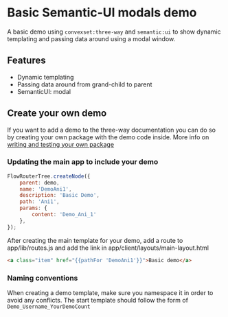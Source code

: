 # Basic Semantic-UI modals demo
A basic demo using `convexset:three-way` and `semantic:ui` to show dynamic templating and passing data around using a modal window.

## Features

* Dynamic templating
* Passing data around from grand-child to parent
* SemanticUI: modal

## Create your own demo
If you want to add a demo to the three-way documentation you can do so by creating your own package with the demo code inside.
More info on [writing and testing your own package](https://themeteorchef.com/recipes/writing-a-package/)

### Updating the main app to include your demo
```javascript
FlowRouterTree.createNode({
	parent: demo,
	name: 'DemoAni1',
	description: 'Basic Demo',
	path: 'Ani1',
	params: {
		content: 'Demo_Ani_1'
	},
});
```

After creating the main template for your demo, add a route to app/lib/routes.js and add the link in app/client/layouts/main-layout.html

```html
<a class="item" href="{{pathFor 'DemoAni1'}}">Basic demo</a>
```

### Naming conventions
When creating a demo template, make sure you namespace it in order to avoid any conflicts. The start template should follow the form of `Demo_Username_YourDemoCount`

